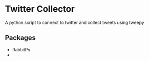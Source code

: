 # Twitter Collector
A python script to connect to twitter and collect tweets using tweepy


## Packages
* RabbitPy
* 